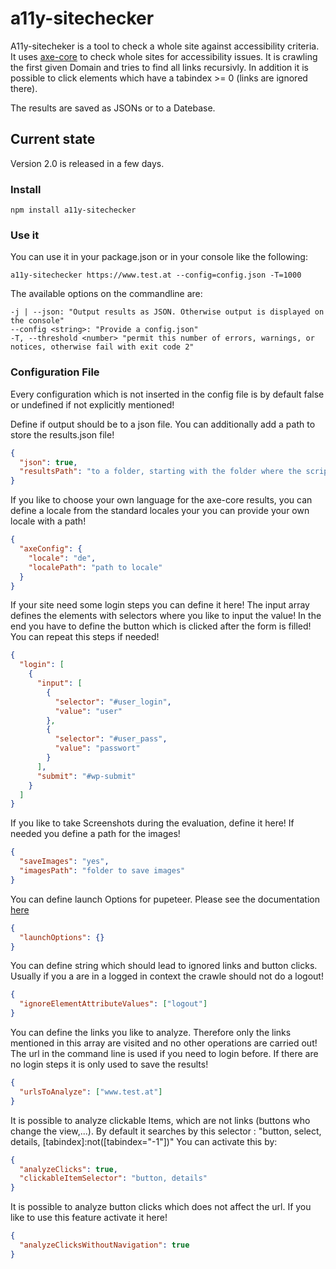 # a11y-sitechecker

A11y-sitecheker is a tool to check a whole site against accessibility criteria. It uses <a href="https://github.com/dequelabs/axe-core">axe-core</a> to check whole sites for accessibility issues.
It is crawling the first given Domain and tries to find all links recursivly. In addition it is possible to click elements which have a tabindex >= 0 (links are ignored there).

The results are saved as JSONs or to a Datebase. 
## Current state
Version 2.0 is released in a few days. 

### Install

```properties
npm install a11y-sitechecker
```

### Use it

You can use it in your package.json or in your console like the following: 
```properties
a11y-sitechecker https://www.test.at --config=config.json -T=1000
```

The available options on the commandline are:
```properties
-j | --json: "Output results as JSON. Otherwise output is displayed on the console"
--config <string>: "Provide a config.json"
-T, --threshold <number> "permit this number of errors, warnings, or notices, otherwise fail with exit code 2"
```

### Configuration File

Every configuration which is not inserted in the config file is by default false or undefined if not explicitly mentioned!

Define if output should be to a json file. You can additionally add a path to store the results.json file!
```json
{
  "json": true,
  "resultsPath": "to a folder, starting with the folder where the script is executed"
} 
```


If you like to choose your own language for the axe-core results, you can define a locale from the standard locales your you can provide your own locale with a path!
```json
{
  "axeConfig": {
    "locale": "de",
    "localePath": "path to locale"
  }
} 
```
If your site need some login steps you can define it here! The input array defines the elements with selectors where you like to input the value! In the end you have to define the button which is clicked after the form is filled! You can repeat this steps if needed!

```json
{
  "login": [
    {
      "input": [
        {
          "selector": "#user_login",
          "value": "user"
        },
        {
          "selector": "#user_pass",
          "value": "passwort"
        }
      ],
      "submit": "#wp-submit"
    }
  ]
} 
```

If you like to take Screenshots during the evaluation, define it here! If needed you define a path for the images!

```json
{
  "saveImages": "yes",
  "imagesPath": "folder to save images"
} 
```

You can define launch Options for pupeteer. Please see the documentation <a href="https://github.com/puppeteer/puppeteer/blob/main/docs/api.md#puppeteerlaunchoptions">here</a>
```json
{
  "launchOptions": {}
} 
```

You can define string which should lead to ignored links and button clicks. Usually if you a are in a logged in context the crawle should not do a logout!
```json
{
  "ignoreElementAttributeValues": ["logout"]
} 
```

You can define the links you like to analyze. Therefore only the links mentioned in this array are visited and no other operations are carried out! The url in the command line is used if you need to login before. If there are no login steps it is only used to save the results!

```json
{
  "urlsToAnalyze": ["www.test.at"]
} 
```

It is possible to analyze clickable Items, which are not links (buttons who change the view,...). By default it searches by this selector : "button, select, details, [tabindex]:not([tabindex="-1"])" You can activate this by:
```json
{
  "analyzeClicks": true,
  "clickableItemSelector": "button, details"
} 
```

It is possible to analyze button clicks which does not affect the url. If you like to use this feature activate it here!
```json
{
  "analyzeClicksWithoutNavigation": true
} 
```


